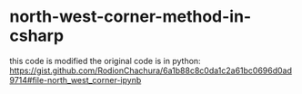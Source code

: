 # north-west-corner-method-in-csharp
this code is modified the original code is in python: https://gist.github.com/RodionChachura/6a1b88c8c0da1c2a61bc0696d0ad9714#file-north_west_corner-ipynb
